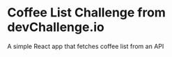 # Coffee List Challenge from devChallenge.io

A simple React app that fetches coffee list from an API

